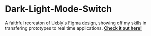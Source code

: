 # Dark-Light-Mode-Switch
A faithful recreaton of [Uxbly's Figma design](https://carlgustavh.github.io/Dark-Light-Mode-Switch/), showing off my skills in transfering prototypes to real time applications.
[**Check it out here!**](https://carlgustavh.github.io/Dark-Light-Mode-Switch/)
